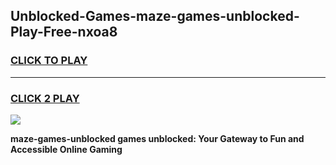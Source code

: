 
## Unblocked-Games-maze-games-unblocked-Play-Free-nxoa8
<h3>
<a href="https://premium76.site?title=maze-games-unblocked&ref=20A">CLICK TO PLAY</a></h3>
<hr>

<h3>
<a href="https://premium76.site?title=maze-games-unblocked&ref=20A">CLICK 2 PLAY</a>
  
</h3>

<a href="https://premium76.site?title=maze-games-unblocked&ref=20A"><img src="https://clearcache.store/games.png"></a>


**maze-games-unblocked games unblocked: Your Gateway to Fun and Accessible Online Gaming**
